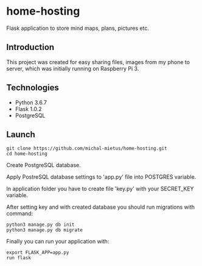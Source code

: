 # home-hosting
Flask application to store mind maps, plans, pictures etc.

## Introduction
This project was created for easy sharing files, 
images from my phone to server, 
which was initially running on Raspberry Pi 3.

## Technologies
* Python 3.6.7
* Flask 1.0.2
* PostgreSQL
 

## Launch

```
git clone https://github.com/michal-mietus/home-hosting.git
cd home-hosting
```

Create PostgreSQL database.

Apply PostreSQL database settings to 'app.py' file into POSTGRES variable.

In application folder you have to create file 'key.py' with your SECRET_KEY variable.

After setting key and with created database you should run migrations with command:
```
python3 manage.py db init
python3 manage.py db migrate
```

Finally you can run your application with:

```
export FLASK_APP=app.py
run flask
```

##
